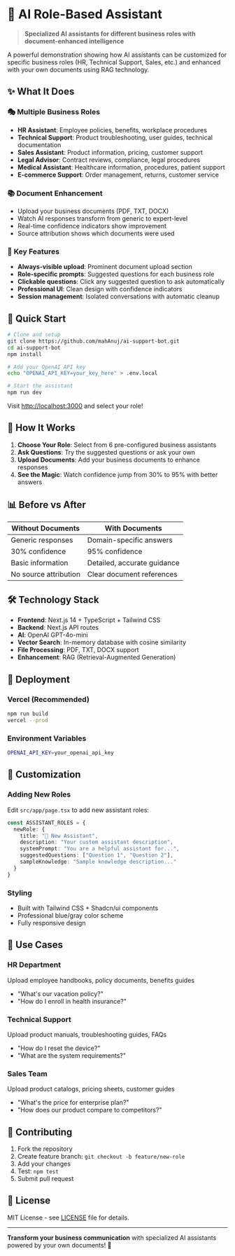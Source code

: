 # 🤖 AI Role-Based Assistant

> **Specialized AI assistants for different business roles with document-enhanced intelligence**

A powerful demonstration showing how AI assistants can be customized for specific business roles (HR, Technical Support, Sales, etc.) and enhanced with your own documents using RAG technology.

## ✨ What It Does

### 🎭 **Multiple Business Roles**
- **HR Assistant**: Employee policies, benefits, workplace procedures
- **Technical Support**: Product troubleshooting, user guides, technical documentation  
- **Sales Assistant**: Product information, pricing, customer support
- **Legal Advisor**: Contract reviews, compliance, legal procedures
- **Medical Assistant**: Healthcare information, procedures, patient support
- **E-commerce Support**: Order management, returns, customer service

### 📚 **Document Enhancement**
- Upload your business documents (PDF, TXT, DOCX)
- Watch AI responses transform from generic to expert-level
- Real-time confidence indicators show improvement
- Source attribution shows which documents were used

### 🎯 **Key Features**
- **Always-visible upload**: Prominent document upload section
- **Role-specific prompts**: Suggested questions for each business role
- **Clickable questions**: Click any suggested question to ask automatically
- **Professional UI**: Clean design with confidence indicators
- **Session management**: Isolated conversations with automatic cleanup

## 🚀 Quick Start

```bash
# Clone and setup
git clone https://github.com/mahAnuj/ai-support-bot.git
cd ai-support-bot
npm install

# Add your OpenAI API key
echo "OPENAI_API_KEY=your_key_here" > .env.local

# Start the assistant
npm run dev
```

Visit [http://localhost:3000](http://localhost:3000) and select your role!

## 🎪 How It Works

1. **Choose Your Role**: Select from 6 pre-configured business assistants
2. **Ask Questions**: Try the suggested questions or ask your own
3. **Upload Documents**: Add your business documents to enhance responses
4. **See the Magic**: Watch confidence jump from 30% to 95% with better answers

## 📊 Before vs After

| Without Documents | With Documents |
|------------------|----------------|
| Generic responses | Domain-specific answers |
| 30% confidence | 95% confidence |
| Basic information | Detailed, accurate guidance |
| No source attribution | Clear document references |

## 🛠 Technology Stack

- **Frontend**: Next.js 14 + TypeScript + Tailwind CSS
- **Backend**: Next.js API routes
- **AI**: OpenAI GPT-4o-mini
- **Vector Search**: In-memory database with cosine similarity
- **File Processing**: PDF, TXT, DOCX support
- **Enhancement**: RAG (Retrieval-Augmented Generation)

## 🚀 Deployment

### **Vercel (Recommended)**
```bash
npm run build
vercel --prod
```

### **Environment Variables**
```bash
OPENAI_API_KEY=your_openai_api_key
```

## 🎨 Customization

### **Adding New Roles**
Edit `src/app/page.tsx` to add new assistant roles:

```typescript
const ASSISTANT_ROLES = {
  newRole: {
    title: "🔧 New Assistant",
    description: "Your custom assistant description",
    systemPrompt: "You are a helpful assistant for...",
    suggestedQuestions: ["Question 1", "Question 2"],
    sampleKnowledge: "Sample knowledge description..."
  }
}
```

### **Styling**
- Built with Tailwind CSS + Shadcn/ui components
- Professional blue/gray color scheme
- Fully responsive design

## 📝 Use Cases

### **HR Department**
Upload employee handbooks, policy documents, benefits guides
- "What's our vacation policy?"
- "How do I enroll in health insurance?"

### **Technical Support**
Upload product manuals, troubleshooting guides, FAQs
- "How do I reset the device?"
- "What are the system requirements?"

### **Sales Team**
Upload product catalogs, pricing sheets, customer guides
- "What's the price for enterprise plan?"
- "How does our product compare to competitors?"

## 🤝 Contributing

1. Fork the repository
2. Create feature branch: `git checkout -b feature/new-role`
3. Add your changes
4. Test: `npm test`
5. Submit pull request

## 📝 License

MIT License - see [LICENSE](LICENSE) file for details.

---

**Transform your business communication** with specialized AI assistants powered by your own documents! 🚀
